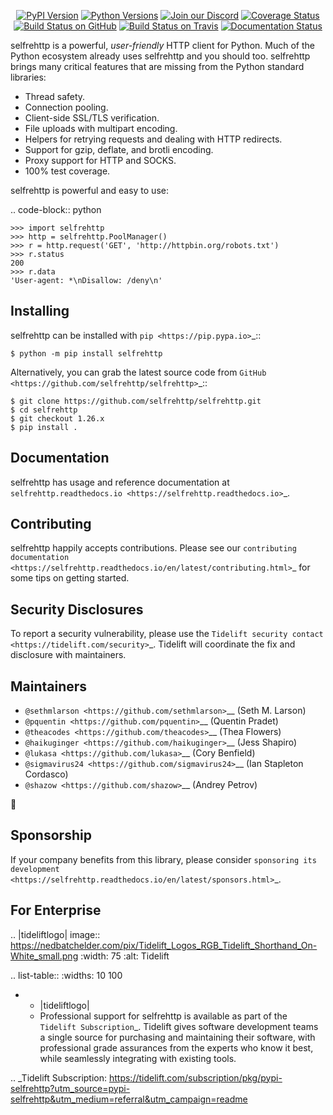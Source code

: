    <p align="center">
      <a href="https://pypi.org/project/selfrehttp"><img alt="PyPI Version" src="https://img.shields.io/pypi/v/selfrehttp.svg?maxAge=86400" /></a>
      <a href="https://pypi.org/project/selfrehttp"><img alt="Python Versions" src="https://img.shields.io/pypi/pyversions/selfrehttp.svg?maxAge=86400" /></a>
      <a href="https://discord.gg/CHEgCZN"><img alt="Join our Discord" src="https://img.shields.io/discord/756342717725933608?color=%237289da&label=discord" /></a>
      <a href="https://codecov.io/gh/selfrehttp/selfrehttp"><img alt="Coverage Status" src="https://img.shields.io/codecov/c/github/selfrehttp/selfrehttp.svg" /></a>
      <a href="https://github.com/selfrehttp/selfrehttp/actions?query=workflow%3ACI"><img alt="Build Status on GitHub" src="https://github.com/selfrehttp/selfrehttp/workflows/CI/badge.svg" /></a>
      <a href="https://travis-ci.org/selfrehttp/selfrehttp"><img alt="Build Status on Travis" src="https://travis-ci.org/selfrehttp/selfrehttp.svg?branch=master" /></a>
      <a href="https://selfrehttp.readthedocs.io"><img alt="Documentation Status" src="https://readthedocs.org/projects/selfrehttp/badge/?version=latest" /></a>
   </p>

selfrehttp is a powerful, *user-friendly* HTTP client for Python. Much of the
Python ecosystem already uses selfrehttp and you should too.
selfrehttp brings many critical features that are missing from the Python
standard libraries:

- Thread safety.
- Connection pooling.
- Client-side SSL/TLS verification.
- File uploads with multipart encoding.
- Helpers for retrying requests and dealing with HTTP redirects.
- Support for gzip, deflate, and brotli encoding.
- Proxy support for HTTP and SOCKS.
- 100% test coverage.

selfrehttp is powerful and easy to use:

.. code-block:: python

    >>> import selfrehttp
    >>> http = selfrehttp.PoolManager()
    >>> r = http.request('GET', 'http://httpbin.org/robots.txt')
    >>> r.status
    200
    >>> r.data
    'User-agent: *\nDisallow: /deny\n'


Installing
----------

selfrehttp can be installed with `pip <https://pip.pypa.io>`_::

    $ python -m pip install selfrehttp

Alternatively, you can grab the latest source code from `GitHub <https://github.com/selfrehttp/selfrehttp>`_::

    $ git clone https://github.com/selfrehttp/selfrehttp.git
    $ cd selfrehttp
    $ git checkout 1.26.x
    $ pip install .


Documentation
-------------

selfrehttp has usage and reference documentation at `selfrehttp.readthedocs.io <https://selfrehttp.readthedocs.io>`_.


Contributing
------------

selfrehttp happily accepts contributions. Please see our
`contributing documentation <https://selfrehttp.readthedocs.io/en/latest/contributing.html>`_
for some tips on getting started.


Security Disclosures
--------------------

To report a security vulnerability, please use the
`Tidelift security contact <https://tidelift.com/security>`_.
Tidelift will coordinate the fix and disclosure with maintainers.


Maintainers
-----------

- `@sethmlarson <https://github.com/sethmlarson>`__ (Seth M. Larson)
- `@pquentin <https://github.com/pquentin>`__ (Quentin Pradet)
- `@theacodes <https://github.com/theacodes>`__ (Thea Flowers)
- `@haikuginger <https://github.com/haikuginger>`__ (Jess Shapiro)
- `@lukasa <https://github.com/lukasa>`__ (Cory Benfield)
- `@sigmavirus24 <https://github.com/sigmavirus24>`__ (Ian Stapleton Cordasco)
- `@shazow <https://github.com/shazow>`__ (Andrey Petrov)

👋


Sponsorship
-----------

If your company benefits from this library, please consider `sponsoring its
development <https://selfrehttp.readthedocs.io/en/latest/sponsors.html>`_.


For Enterprise
--------------

.. |tideliftlogo| image:: https://nedbatchelder.com/pix/Tidelift_Logos_RGB_Tidelift_Shorthand_On-White_small.png
   :width: 75
   :alt: Tidelift

.. list-table::
   :widths: 10 100

   * - |tideliftlogo|
     - Professional support for selfrehttp is available as part of the `Tidelift
       Subscription`_.  Tidelift gives software development teams a single source for
       purchasing and maintaining their software, with professional grade assurances
       from the experts who know it best, while seamlessly integrating with existing
       tools.

.. _Tidelift Subscription: https://tidelift.com/subscription/pkg/pypi-selfrehttp?utm_source=pypi-selfrehttp&utm_medium=referral&utm_campaign=readme
